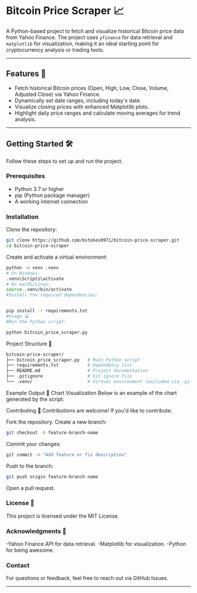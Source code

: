 # Bitcoin Price Scraper 📈

A Python-based project to fetch and visualize historical Bitcoin price data from Yahoo Finance. The project uses `yfinance` for data retrieval and `matplotlib` for visualization, making it an ideal starting point for cryptocurrency analysis or trading tools.

---

## Features 🚀
- Fetch historical Bitcoin prices (Open, High, Low, Close, Volume, Adjusted Close) via Yahoo Finance.
- Dynamically set date ranges, including today's date.
- Visualize closing prices with enhanced Matplotlib plots.
- Highlight daily price ranges and calculate moving averages for trend analysis.

---

## Getting Started 🛠️

Follow these steps to set up and run the project.

### Prerequisites
- Python 3.7 or higher
- pip (Python package manager)
- A working internet connection

### Installation
Clone the repository:
   ```bash
   git clone https://github.com/bstokes0971/bitcoin-price-scraper.git
   cd bitcoin-price-scraper
   ```
Create and activate a virtual environment:

```bash
python -m venv .venv
# On Windows:
.venv\Scripts\activate
# On macOS/Linux:
source .venv/bin/activate
#Install the required dependencies:


pip install -r requirements.txt
#Usage 💻
#Run the Python script:

python bitcoin_price_scraper.py
```

Project Structure 📂

```bash
bitcoin-price-scraper/
├── bitcoin_price_scraper.py   # Main Python script
├── requirements.txt           # Dependency list
├── README.md                  # Project documentation
├── .gitignore                 # Git ignore file
└── .venv/                     # Virtual environment (excluded via .gitignore)
```
Example Output 🌟
Chart Visualization
Below is an example of the chart generated by the script:


Contributing 🤝
Contributions are welcome! If you'd like to contribute:

Fork the repository.
Create a new branch:
```bash
git checkout -b feature-branch-name
```
Commit your changes:
```bash
git commit -m "Add feature or fix description"
```
Push to the branch:
```bash
git push origin feature-branch-name
```
Open a pull request.

### License 📜
This project is licensed under the MIT License.

### Acknowledgments 🙌
-Yahoo Finance API for data retrieval.
-Matplotlib for visualization.
-Python for being awesome.
### Contact
For questions or feedback, feel free to reach out via GitHub Issues.

---







